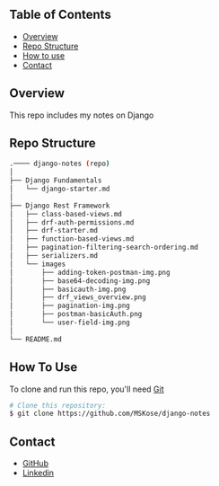 
<!-- TABLE OF CONTENTS -->

## Table of Contents

- [Overview](#overview)
- [Repo Structure](#repo-structure)
- [How to use](#how-to-use)
- [Contact](#contact)

<!-- OVERVIEW -->

## Overview

This repo includes my notes on Django


## Repo Structure

```bash
.──── django-notes (repo)
│
├── Django Fundamentals
│   └── django-starter.md
│
├── Django Rest Framework
│   ├── class-based-views.md
│   ├── drf-auth-permissions.md
│   ├── drf-starter.md
│   ├── function-based-views.md
│   ├── pagination-filtering-search-ordering.md
│   ├── serializers.md
│   └── images
│       ├── adding-token-postman-img.png
│       ├── base64-decoding-img.png
│       ├── basicauth-img.png
│       ├── drf_views_overview.png
│       ├── pagination-img.png
│       ├── postman-basicAuth.png
│       └── user-field-img.png
│
└── README.md

```

## How To Use 

To clone and run this repo, you'll need [Git](https://git-scm.com)

```bash
# Clone this repository:
$ git clone https://github.com/MSKose/django-notes
```

## Contact

- [GitHub](https://github.com/MSKose)
- [Linkedin](https://www.linkedin.com/in/mustafa-kose-linked/)